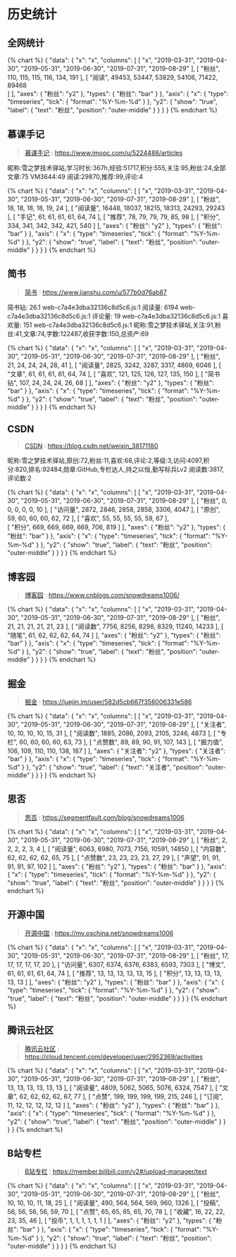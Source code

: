 # 历史统计

## 全网统计

{% chart %}
{
    "data": {
        "x": "x",
        "columns": [
            [
                "x",
                "2019-03-31",
                "2019-04-30",
                "2019-05-31",
                "2019-06-30",
                "2019-07-31",
                "2019-08-29"
            ],
            [
                "粉丝",
                110,
                115,
                115,
                116,
                134,
                191
            ],
            [
                "阅读",
                49453,
                53447,
                53829,
                54106,
                71422,
                89468        
            ]
        ],
        "axes": {
            "粉丝": "y2"
        },
        "types": {
            "粉丝": "bar"
        }
    },
    "axis": {
      "x": {
        "type": "timeseries",
        "tick": {
            "format": "%Y-%m-%d"
        }
      },
      "y2": {
        "show": "true",
        "label": {
          "text": "粉丝",
          "position": "outer-middle"
        }
      }
    }
}
{% endchart %}

## 慕课手记

> [慕课手记][imooc] : https://www.imooc.com/u/5224488/articles

昵称:雪之梦技术驿站,学习时长:367h,经验:51717,积分:555,关注:95,粉丝:24,全部文章:75
VM3644:49 阅读:29870,推荐:99,评论:4

{% chart %}
{
    "data": {
        "x": "x",
        "columns": [
            [
                "x",
                "2019-03-31",
                "2019-04-30",
                "2019-05-31",
                "2019-06-30",
                "2019-07-31",
                "2019-08-29"
            ],
            [
                "粉丝",
                18,
                18,
                18,
                18,
                19,
                24
            ],
            [
                "阅读量",
                16448,
                18037,
                18215,
                18313,
                24293,
                29243
            ],
            [
                "手记",
                61,
                61,
                61,
                61,
                64,
                74
            ],
            [
                "推荐",
                78,
                79,
                79,
                79,
                85,
                98
            ],
            [
                "积分",
                334,
                341,
                342,
                342,
                421,
                540
            ]
        ],
        "axes": {
            "粉丝": "y2"
        },
        "types": {
            "粉丝": "bar"
        }
    },
    "axis": {
      "x": {
        "type": "timeseries",
        "tick": {
            "format": "%Y-%m-%d"
        }
      },
      "y2": {
        "show": "true",
        "label": { 
          "text": "粉丝",
          "position": "outer-middle"
        }
      } 
    }
}
{% endchart %}

## 简书

> [简书][jianshu] : https://www.jianshu.com/u/577b0d76ab87

简书钻: 26.1
web-c7a4e3dba32136c8d5c6.js:1 阅读量: 6194
web-c7a4e3dba32136c8d5c6.js:1 评论量: 19
web-c7a4e3dba32136c8d5c6.js:1 喜欢量: 151
web-c7a4e3dba32136c8d5c6.js:1 昵称:雪之梦技术驿站,关注:91,粉丝:41,文章:74,字数:122487,收获字数:150,总资产:69

{% chart %}
{
    "data": {
        "x": "x",
        "columns": [
            [
                "x",
                "2019-03-31",
                "2019-04-30",
                "2019-05-31",
                "2019-06-30",
                "2019-07-31",
                "2019-08-29"
            ],
            [
                "粉丝",
                21,
                24,
                24,
                24,
                28,
                41
            ],
            [
                "阅读量",
                2825,
                3242,
                3287,
                3317,
                4869,
                6046
            ],
            [
                "文章",
                61,
                61,
                61,
                61,
                64,
                74
            ],
            [
                "喜欢",
                121,
                125,
                126,
                127,
                135,
                150
            ],
            [
                "简书钻",
                107,
                24,
                24,
                24,
                26,
                68
            ]
        ],
        "axes": {
            "粉丝": "y2"
        },
        "types": {
            "粉丝": "bar"
        }
    },
    "axis": {
      "x": {
        "type": "timeseries",
        "tick": {
            "format": "%Y-%m-%d"
        }
      },
      "y2": {
        "show": "true",
        "label": { 
          "text": "粉丝",
          "position": "outer-middle"
        }
      }
    }
}
{% endchart %}

## CSDN

> [CSDN][csdn] : https://blog.csdn.net/weixin_38171180

昵称:雪之梦技术驿站,原创:72,粉丝:11,喜欢:68,评论:2,等级:3,访问:4097,积分:820,排名:92484,勋章:GitHub,专栏达人,持之以恒,勤写标兵Lv2
阅读数:3817,评论数:2

{% chart %}
{
    "data": {
        "x": "x",
        "columns": [
            [
                "x",
                "2019-03-31",
                "2019-04-30",
                "2019-05-31",
                "2019-06-30",
                "2019-07-31",
                "2019-08-29"
            ],
            [
                "粉丝",
                0,
                0,
                0,
                0,
                0,
                10
            ],
            [
                "访问量",
                2872,
                2846,
                2858,
                2858,
                3306,
                4047
            ],
            [
                "原创",
                59,
                60,
                60,
                60,
                62,
                72
            ],
            [
                "喜欢",
                55,
                55,
                55,
                55,
                59,
                67
            ],      
            [
                "积分",
                669,
                669,
                669,
                669,
                706,
                819
            ]
        ],
        "axes": {
            "粉丝": "y2"
        },
        "types": {
            "粉丝": "bar"
        }
    },
    "axis": {
      "x": {
        "type": "timeseries",
        "tick": {
            "format": "%Y-%m-%d"
        }
      },
      "y2": {
        "show": "true",
        "label": {
          "text": "粉丝",
          "position": "outer-middle"
        }
      }
    }
}
{% endchart %}

## 博客园

> [博客园][cnblogs] : https://www.cnblogs.com/snowdreams1006/

{% chart %}
{
    "data": {
        "x": "x",
        "columns": [
            [
                "x",
                "2019-03-31",
                "2019-04-30",
                "2019-05-31",
                "2019-06-30",
                "2019-07-31",
                "2019-08-29"
            ],
            [
                "粉丝",
                21,
                21,
                21,
                21,
                21,
                23
            ],
            [
                "阅读数",
                7756,
                8256,
                8298,
                8329,
                11240,
                14233
            ],
            [
                "随笔",
                61,
                62,
                62,
                62,
                64,
                74
            ]
        ],
        "axes": {
            "粉丝": "y2"
        },
        "types": {
            "粉丝": "bar"
        }
    },
    "axis": {
      "x": {
        "type": "timeseries",
        "tick": {
            "format": "%Y-%m-%d"
        }
      },
      "y2": {
        "show": "true",
        "label": {
          "text": "粉丝",
          "position": "outer-middle"
        }
      }
    }
}
{% endchart %}

## 掘金

> [掘金][juejin] : https://juejin.im/user/582d5cb667f356006331e586

{% chart %}
{
    "data": {
        "x": "x",
        "columns": [
            [
                "x",
                "2019-03-31",
                "2019-04-30",
                "2019-05-31",
                "2019-06-30",
                "2019-07-31",
                "2019-08-29"
            ],
            [
                "关注者",
                10,
                10,
                10,
                10,
                15,
                31
            ],
            [
                "阅读数",
                1885,
                2086,
                2093,
                2105,
                3246,
                4873
            ],
            [
                "专栏",
                60,
                60,
                60,
                60,
                63,
                73
            ],
            [
                "点赞数",
                89,
                89,
                90,
                91,
                107,
                143
            ],
            [
                "掘力值",
                106,
                109,
                110,
                110,
                138,
                187
            ]
        ],
        "axes": {
            "关注者": "y2"
        },
        "types": {
            "关注者": "bar"
        }
    },
    "axis": {
      "x": {
        "type": "timeseries",
        "tick": {
            "format": "%Y-%m-%d"
        }
      },
      "y2": {
        "show": "true",
        "label": {
          "text": "关注者",
          "position": "outer-middle"
        }
      }
    }
}
{% endchart %}

## 思否

> [思否][segmentfault] : https://segmentfault.com/blog/snowdreams1006

{% chart %}
{
    "data": {
        "x": "x",
        "columns": [
            [
                "x",
                "2019-03-31",
                "2019-04-30",
                "2019-05-31",
                "2019-06-30",
                "2019-07-31",
                "2019-08-29"
            ],
            [
                "粉丝",
                2,
                2,
                2,
                2,
                3,
                4
            ],
            [
                "阅读量",
                6063,
                6980,
                7073,
                7156,
                10591,
                14850
            ],
            [
                "内容数",
                62,
                62,
                62,
                62,
                65,
                75
            ],
            [
                "点赞数",
                23,
                23,
                23,
                23,
                27,
                29
            ],
            [
                "声望",
                91,
                91,
                91,
                91,
                97,
                102
            ]
        ],
        "axes": {
            "粉丝": "y2"
        },
        "types": {
            "粉丝": "bar"
        }
    },
    "axis": {
      "x": {
        "type": "timeseries",
        "tick": {
            "format": "%Y-%m-%d"
        }
      },
      "y2": {
        "show": "true",
        "label": {
          "text": "粉丝",
          "position": "outer-middle"
        }
      }
    }
}
{% endchart %}

## 开源中国

> [开源中国][oschina] : https://my.oschina.net/snowdreams1006

{% chart %}
{
    "data": {
        "x": "x",
        "columns": [
            [
                "x",
                "2019-03-31",
                "2019-04-30",
                "2019-05-31",
                "2019-06-30",
                "2019-07-31",
                "2019-08-29"
            ],
            [
                "粉丝",
                17,
                17,
                17,
                17,
                17,
                20
            ],
            [
                "访问量",
                6307,
                6374,
                6376,
                6383,
                6593,
                7303
            ],
            [
                "博文",
                61,
                61,
                61,
                61,
                64,
                74
            ],
            [
                "推荐",
                13,
                13,
                13,
                13,
                13,
                15
            ],
            [
                "积分",
                13,
                13,
                13,
                13,
                13,
                13
            ]
        ],
        "axes": {
            "粉丝": "y2"
        },
        "types": {
            "粉丝": "bar"
        }
    },
    "axis": {
      "x": {
        "type": "timeseries",
        "tick": {
            "format": "%Y-%m-%d"
        }
      },
      "y2": {
        "show": "true",
        "label": {
          "text": "粉丝",
          "position": "outer-middle"
        }
      }
    }
}
{% endchart %}

## 腾讯云社区

> [腾讯云社区][tencent-cloud] : https://cloud.tencent.com/developer/user/2952369/activities

{% chart %}
{
    "data": {
        "x": "x",
        "columns": [
            [
                "x",
                "2019-03-31",
                "2019-04-30",
                "2019-05-31",
                "2019-06-30",
                "2019-07-31",
                "2019-08-29"
            ],
            [
                "粉丝",
                13,
                13,
                13,
                13,
                13,
                13
            ],
            [
                "阅读量",
                4809,
                5062,
                5065,
                5076,
                6324,
                7547
            ],
            [
                "文章",
                62,
                62,
                62,
                62,
                67,
                77
            ],
            [
                "点赞",
                199,
                199,
                199,
                199,
                215,
                246
            ],
            [
                "订阅",
                11,
                12,
                12,
                12,
                12,
                12
            ]
        ],
        "axes": {
            "粉丝": "y2"
        },
        "types": {
            "粉丝": "bar"
        }
    },
    "axis": {
      "x": {
        "type": "timeseries",
        "tick": {
            "format": "%Y-%m-%d"
        }
      },
      "y2": {
        "show": "true",
        "label": {
          "text": "粉丝",
          "position": "outer-middle"
        }
      }
    }
}
{% endchart %}

## B站专栏

> [B站专栏][bilibili] : https://member.bilibili.com/v2#/upload-manager/text

{% chart %}
{
    "data": {
        "x": "x",
        "columns": [
            [
                "x",
                "2019-03-31",
                "2019-04-30",
                "2019-05-31",
                "2019-06-30",
                "2019-07-31",
                "2019-08-29"
            ],
            [
                "粉丝",
                10,
                10,
                10,
                11,
                18,
                25
            ],
            [
                "阅读量",
                490,
                564,
                564,
                569,
                960,
                1326
            ],
            [
                "投稿",
                56,
                56,
                56,
                56,
                59,
                70
            ],
            [
                "点赞",
                65,
                65,
                65,
                65,
                70,
                78
            ],
            [
                "收藏",
                16,
                22,
                22,
                23,
                35,
                46
            ],
            [
                "投币",
                1,
                1,
                1,
                1,
                1,
                1
            ]
        ],
        "axes": {
            "粉丝": "y2"
        },
        "types": {
            "粉丝": "bar"
        }
    },
    "axis": {
      "x": {
        "type": "timeseries",
        "tick": {
            "format": "%Y-%m-%d"
        }
      },
      "y2": {
        "show": "true",
        "label": {
          "text": "粉丝",
          "position": "outer-middle"
        }
      }
    }
}
{% endchart %}

<!-- 链接引用 -->
[jianshu]: https://www.jianshu.com/u/577b0d76ab87 "雪之梦技术驿站"
[csdn]: https://blog.csdn.net/weixin_38171180 "雪之梦技术驿站"
[cnblogs]: https://www.cnblogs.com/snowdreams1006/ "雪之梦技术驿站"
[juejin]: https://juejin.im/user/582d5cb667f356006331e586 "雪之梦技术驿站"
[oschina]: https://my.oschina.net/snowdreams1006 "雪之梦技术驿站"
[segmentfault]: https://segmentfault.com/blog/snowdreams1006 "雪之梦技术驿站"
[imooc]: https://www.imooc.com/u/5224488/articles "雪之梦技术驿站"
[bilibili]: https://member.bilibili.com/v2#/upload-manager/text "雪之梦技术驿站"
[weixin]: https://mp.weixin.qq.com/cgi-bin/home?t=home/index&lang=zh_CN&token=641790288 "雪之梦技术驿站"
[tencent-cloud]: https://cloud.tencent.com/developer/user/2952369/activities "雪之梦技术驿站"

